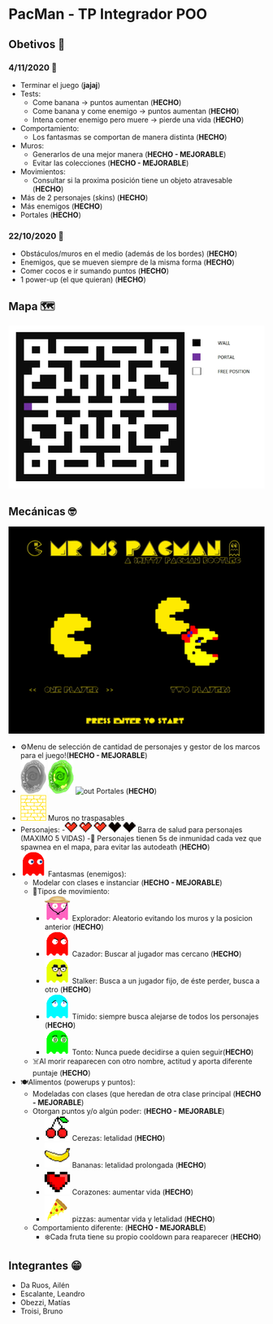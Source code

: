 # PacMan - TP Integrador POO

## Obetivos 📒

### 4/11/2020 📅

- Terminar el juego (**jajaj**)
- Tests:
    - Come banana -> puntos aumentan (**HECHO**)
    - Come banana y come enemigo -> puntos aumentan (**HECHO**)
    - Intena comer enemigo pero muere -> pierde una vida (**HECHO**)
- Comportamiento:
    - Los fantasmas se comportan de manera distinta (**HECHO**)
- Muros:
    - Generarlos de una mejor manera (**HECHO - MEJORABLE**)
    - Evitar las colecciones (**HECHO - MEJORABLE**)
- Movimientos:
    - Consultar si la proxima posición tiene un objeto atravesable (**HECHO**)
- Más de 2 personajes (skins) (**HECHO**)
- Más enemigos (**HECHO**)
- Portales (**HECHO**)

### 22/10/2020 📅

- Obstáculos/muros en  el medio (además de los bordes) (**HECHO**)
- Enemigos, que se mueven siempre de la misma forma (**HECHO**)
- Comer cocos e ir sumando puntos (**HECHO**)
- 1 power-up (el que quieran) (**HECHO**)

## Mapa 🗺️
![Mapa](assets/mapa.jpg)

## Mecánicas 🤓
![menu](assets/menu/1PlayerMenu.png) 
- ⚙️Menu de selección de cantidad de personajes y gestor de los marcos para el juego!(**HECHO - MEJORABLE**)
- ![closed](assets/portales/closed.png) ![in](assets/portales/in.png) ![out](assets/enemigo/out.png) Portales (**HECHO**)
- ![closed](assets/wall.png) Muros no traspasables
- Personajes:
    -![healthbar](assets/healthbar/3-heart.png) Barra de salud para personajes (MAXIMO 5 VIDAS)
    -👼 Personajes tienen 5s de inmunidad cada vez que spawnea en el mapa, para evitar las autodeath (**HECHO**)
- ![ghost](assets/enemigo/red.png) Fantasmas (enemigos):
    - Modelar con clases e instanciar (**HECHO - MEJORABLE**)
    - 👣Tipos de movimiento:
        - ![explorer](assets/enemigo/pink/explorador.png) Explorador: Aleatorio evitando los muros y la posicion anterior (**HECHO**)
        - ![hunter](assets/enemigo/red/hunter.png) Cazador: Buscar al jugador mas cercano (**HECHO**)
        - ![stalker](assets/enemigo/yellow/stalker.png) Stalker: Busca a un jugador fijo, de éste perder, busca a otro (**HECHO**)
        - ![shy](assets/enemigo/cyan/shy.png) Tímido: siempre busca alejarse de todos los personajes (**HECHO**)
        - ![dumb](assets/enemigo/lime/dumb.png) Tonto: Nunca puede decidirse a quien seguir(**HECHO**)
    - ☠️Al morir reaparecen con otro nombre, actitud y aporta diferente puntaje (**HECHO**)
- 🍽️Alimentos (powerups y puntos):
    - Modeladas con clases (que heredan de otra clase principal (**HECHO -  MEJORABLE**)
    - Otorgan puntos y/o algún poder: (**HECHO - MEJORABLE**)
        - ![cherry](assets/frutas/cherry.png) Cerezas: letalidad (**HECHO**)
        - ![banana](assets/frutas/banana.png) Bananas: letalidad prolongada (**HECHO**)
        - ![heart](assets/frutas/heart.png) Corazones: aumentar vida (**HECHO**)
        - ![pizza](assets/frutas/pizza.png) pizzas: aumentar vida y letalidad (**HECHO**)
    - Comportamiento diferente: (**HECHO - MEJORABLE**)
        - ❄️Cada fruta tiene su propio cooldown para reaparecer (**HECHO**)
## Integrantes 😁
- Da Ruos, Ailén
- Escalante, Leandro
- Obezzi, Matías
- Troisi, Bruno